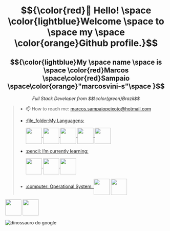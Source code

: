 <body>
  <h1 align="center">$${\color{red}👋 Hello! \space \color{lightblue}Welcome \space to \space my \space \color{orange}Github profile.}$$</h1>
  <h2 align="center">$${\color{lightblue}My \space name \space is \space \color{red}Marcos \space\color{red}Sampaio \space\color{orange}"marcosvini-s"\space }$$</h2>
  <p align="center"><i>Full Stack Developer from $$\color{green}Brazil$$</i></p>
  <blockquote>
  <ul>
    <li>
      <p>📫 How to reach me: <a href="mailto:marcos.sampaiopeixoto@hotmail.com">marcos.sampaiopeixoto@hotmail.com</p>
    </li>
    <li>
      <p>:file_folder:My Languagens:</p>
              <img align="center" width="50px" src="https://cdn.jsdelivr.net/gh/devicons/devicon@latest/icons/html5/html5-original.svg" />  
              <img align="center" width="50px" src="https://cdn.jsdelivr.net/gh/devicons/devicon@latest/icons/css3/css3-original.svg" />
              <img align="center" width="50px" src="https://cdn.jsdelivr.net/gh/devicons/devicon@latest/icons/javascript/javascript-plain.svg" /> 
              <img align="center" width="50px" src="https://cdn.jsdelivr.net/gh/devicons/devicon@latest/icons/nodejs/nodejs-original.svg" />
              <img align="center" width="50px" src="https://cdn.jsdelivr.net/gh/devicons/devicon@latest/icons/figma/figma-original.svg" />
      </p>
    </li>
    <li>
      <p>:pencil: I’m currently learning:</p>
              <img align="center" width="50px" src="https://cdn.jsdelivr.net/gh/devicons/devicon@latest/icons/react/react-original.svg" />
              <img align="center" width="50px" src="https://cdn.jsdelivr.net/gh/devicons/devicon@latest/icons/typescript/typescript-plain.svg" />
              <img align="center" width="50px"src="https://cdn.jsdelivr.net/gh/devicons/devicon@latest/icons/php/php-original.svg" />    
    </li>
    <li>
      <p>:computer: Operational System: 
      <img align="center" width="50px" src="https://skillicons.dev/icons?i=windows" /></a>
      <img align="center" width="50px" src="https://skillicons.dev/icons?i=apple" /></a>
</p>
    </li>
  </ul>
  </blockquote>
    <p>
      <a href="https://www.instagram.com/marcosvini_s/"><img align="center" width="50px" src="https://skillicons.dev/icons?i=instagram" /></a>
      <a href="discordapp.com/users/366695010701148170"><img align="center" width="50px" src="https://skillicons.dev/icons?i=discord" /></a>
      </p>
    
  <p >
    <img alt="dinossauro do google" src="https://raw.githubusercontent.com/saadeghi/saadeghi/refs/heads/master/dino.gif">
  </p>

  
</body>

  <!--
**marcosvini-s/marcosvini-s** is a ✨ _special_ ✨ repository because its `README.md` (this file) appears on your GitHub profile.

Here are some ideas to get you started:

- 🔭 I’m currently working on ...
- 🌱 I’m currently learning ...
- 👯 I’m looking to collaborate on ...
- 🤔 I’m looking for help with ...
- 💬 Ask me about ...
- 📫 How to reach me: ...
- 😄 Pronouns: ...
- ⚡ Fun fact: ...
-->
